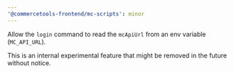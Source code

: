 ```yaml
---
'@commercetools-frontend/mc-scripts': minor
---
```


Allow the `login` command to read the `mcApiUrl` from an env variable (`MC_API_URL`).

This is an internal experimental feature that might be removed in the future without notice.
